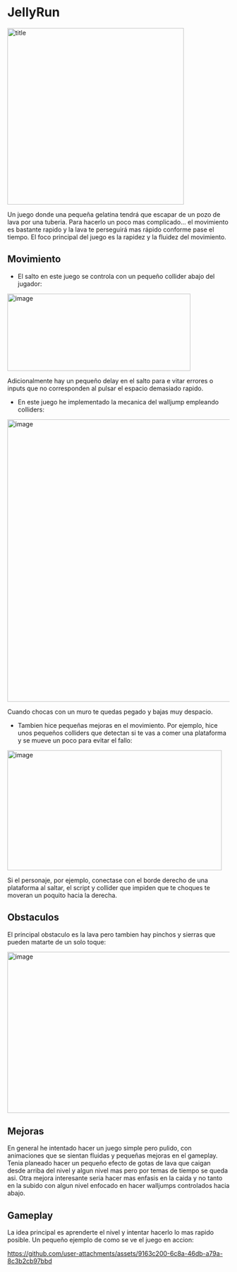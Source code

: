 # JellyRun
<img width="400" height="400" alt="title" src="https://github.com/user-attachments/assets/55728c53-be37-4b01-b339-c3f23e987983" />

Un juego donde una pequeña gelatina tendrá que escapar de un pozo de lava por una tuberia. Para hacerlo un poco mas complicado... el movimiento es bastante rapido y la lava te perseguirá mas rápido conforme pase el tiempo.
El foco principal del juego es la rapidez y la fluidez del movimiento.

## Movimiento

- El salto en este juego se controla con un pequeño collider abajo del jugador:

<img width="415" height="175" alt="image" src="https://github.com/user-attachments/assets/e1130bb2-a31f-405b-b675-9f0ee7267062" />

Adicionalmente hay un pequeño delay en el salto para e vitar errores o inputs que no corresponden al pulsar el espacio demasiado rapido.

- En este juego he implementado la mecanica del walljump empleando colliders:

<img width="726" height="640" alt="image" src="https://github.com/user-attachments/assets/282c662b-d8a8-4e57-aba8-91e9fa9cded5" />

Cuando chocas con un muro te quedas pegado y bajas muy despacio.

- Tambien hice pequeñas mejoras en el movimiento. Por ejemplo, hice unos pequeños colliders que detectan si te vas a comer una plataforma y se mueve un poco para evitar el fallo:

<img width="486" height="272" alt="image" src="https://github.com/user-attachments/assets/2934db88-70e8-4742-9b3b-c9f381d4d6ab" />

Si el personaje, por ejemplo, conectase con el borde derecho de una plataforma al saltar, el script y collider que impiden que te choques te moveran un poquito hacia la derecha.

## Obstaculos

El principal obstaculo es la lava pero tambien hay pinchos y sierras que pueden matarte de un solo toque:

<img width="507" height="365" alt="image" src="https://github.com/user-attachments/assets/23978412-fe8d-47a1-8fce-dc1790e61692" />

## Mejoras

En general he intentado hacer un juego simple pero pulido, con animaciones que se sientan fluidas y pequeñas mejoras en el gameplay. Tenia planeado hacer un pequeño efecto de gotas de lava que caigan desde arriba del nivel y algun nivel mas pero por temas de tiempo se queda asi. Otra mejora interesante seria hacer mas enfasis en la caida y no tanto en la subido con algun nivel enfocado en hacer walljumps controlados hacia abajo.

## Gameplay

La idea principal es aprenderte el nivel y intentar hacerlo lo mas rapido posible. Un pequeño ejemplo de como se ve el juego en accion:

https://github.com/user-attachments/assets/9163c200-6c8a-46db-a79a-8c3b2cb97bbd


